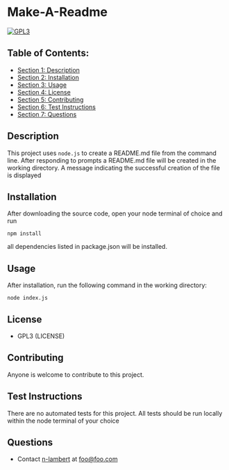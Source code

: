 # Make-A-Readme
[![GPL3](https://img/shields.io/badge/License-GPL3-blueviolet)](https://api.github.com/licenses/gpl-3.0)

## Table of Contents:

- [Section 1: Description](#Description)
- [Section 2: Installation](#Installation)
- [Section 3: Usage](#Usage)
- [Section 4: License](#License)
- [Section 5: Contributing](#Contributing)
- [Section 6: Test Instructions](#Test-Instructions)
- [Section 7: Questions](#Questions)

## Description
This project uses `node.js` to create a README.md file from the command line. After responding to prompts a README.md file will be created in the working directory. A message indicating the successful creation of the file is displayed

## Installation
After downloading the source code, open your node terminal of choice and run
```
npm install
```
all dependencies listed in package.json will be installed.

## Usage
After installation, run the following command in the working directory:
```
node index.js
```

## License
* GPL3 (LICENSE)

## Contributing
Anyone is welcome to contribute to this project.

## Test Instructions
There are no automated tests for this project. All tests should be run locally within the node terminal of your choice

## Questions
* Contact [n-lambert](https://github.com/n-lambert) at foo@foo.com


